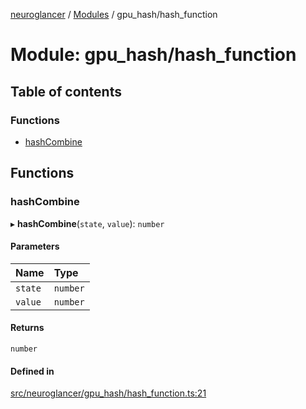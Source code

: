 [neuroglancer](../README.md) / [Modules](../modules.md) / gpu\_hash/hash\_function

# Module: gpu\_hash/hash\_function

## Table of contents

### Functions

- [hashCombine](gpu_hash_hash_function.md#hashcombine)

## Functions

### hashCombine

▸ **hashCombine**(`state`, `value`): `number`

#### Parameters

| Name | Type |
| :------ | :------ |
| `state` | `number` |
| `value` | `number` |

#### Returns

`number`

#### Defined in

[src/neuroglancer/gpu_hash/hash_function.ts:21](https://github.com/ActiveBrainAtlas2/neuroglancer/blob/1beb5d34/src/neuroglancer/gpu_hash/hash_function.ts#L21)

